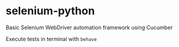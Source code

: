 # selenium-python

Basic Selenium WebDriver automation framework using Cucumber

Execute tests in terminal with `behave`